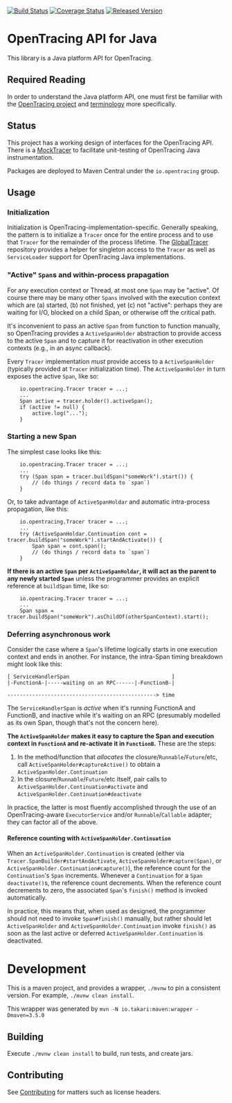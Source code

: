 [![Build Status][ci-img]][ci] [![Coverage Status][cov-img]][cov] [![Released Version][maven-img]][maven]

# OpenTracing API for Java

This library is a Java platform API for OpenTracing.

## Required Reading

In order to understand the Java platform API, one must first be familiar with
the [OpenTracing project](http://opentracing.io) and
[terminology](http://opentracing.io/documentation/pages/spec.html) more specifically.

## Status

This project has a working design of interfaces for the OpenTracing API. There
is a [MockTracer](https://github.com/opentracing/opentracing-java/tree/master/opentracing-mock)
to facilitate unit-testing of OpenTracing Java instrumentation.

Packages are deployed to Maven Central under the `io.opentracing` group.

## Usage

### Initialization

Initialization is OpenTracing-implementation-specific. Generally speaking, the pattern is to initialize a `Tracer` once
for the entire process and to use that `Tracer` for the remainder of the process lifetime. The
[GlobalTracer](https://github.com/opentracing-contrib/java-globaltracer) repository provides a helper for singleton
access to the `Tracer` as well as `ServiceLoader` support for OpenTracing Java implementations.

### "Active" `Span`s and within-process prapagation

For any execution context or Thread, at most one `Span` may be "active". Of course there may be many other `Spans` involved with the execution context which are (a) started, (b) not finished, yet (c) not "active": perhaps they are waiting for I/O, blocked on a child Span, or otherwise off the critical path.
 
It's inconvenient to pass an active `Span` from function to function manually, so OpenTracing provides a `ActiveSpanHolder` abstraction to provide access to the active `Span` and to capture it for reactivation in other execution contexts (e.g., in an async callback).

Every `Tracer` implementation _must_ provide access to a `ActiveSpanHolder` (typically provided at `Tracer` initialization time). The `ActiveSpanHolder` in turn exposes the active `Span`, like so:

```
    io.opentracing.Tracer tracer = ...;
    ...
    Span active = tracer.holder().activeSpan();
    if (active != null) {
        active.log("...");
    }
```

### Starting a new Span

The simplest case looks like this:

```
    io.opentracing.Tracer tracer = ...;
    ...
    try (Span span = tracer.buildSpan("someWork").start()) {
        // (do things / record data to `span`)
    }
```

Or, to take advantage of `ActiveSpanHoldar` and automatic intra-process propagation, like this:

```
    io.opentracing.Tracer tracer = ...;
    ...
    try (ActiveSpanHoldar.Continuation cont = tracer.buildSpan("someWork").startAndActivate()) {
        Span span = cont.span();
        // (do things / record data to `span`)
    }
```


**If there is an active `Span` per `ActiveSpanHoldar`, it will act as the parent to any newly started `Span`** unless the programmer provides an explicit reference at `buildSpan` time, like so:

```
    io.opentracing.Tracer tracer = ...;
    ...
    Span span = tracer.buildSpan("someWork").asChildOf(otherSpanContext).start();
```

### Deferring asynchronous work

Consider the case where a `Span`'s lifetime logically starts in one execution context and ends in another. For instance, the intra-Span timing breakdown might look like this:

```
[ ServiceHandlerSpan                                 ]
|-FunctionA-|-----waiting on an RPC------|-FunctionB-|
            
------------------------------------------------> time
```

The `ServiceHandlerSpan` is _active_ when it's running FunctionA and FunctionB, and inactive while it's waiting on an RPC (presumably modelled as its own Span, though that's not the concern here).

**The `ActiveSpanHolder` makes it easy to capture the Span and execution context in `FunctionA` and re-activate it in `FunctionB`.** These are the steps:

1. In the method/function that *allocates* the closure/`Runnable`/`Future`/etc, call `ActiveSpanHolder#captureActive()` to obtain a `ActiveSpanHolder.Continuation`
2. In the closure/`Runnable`/`Future`/etc itself, pair calls to `ActiveSpanHolder.Continuation#activate` and `ActiveSpanHolder.Continuation#deactivate`

In practice, the latter is most fluently accomplished through the use of an OpenTracing-aware `ExecutorService` and/or `Runnable`/`Callable` adapter; they can factor all of the above.

#### Reference counting with `ActiveSpanHolder.Continuation`

When an `ActiveSpanHolder.Continuation` is created (either via `Tracer.SpanBuilder#startAndActivate`, `ActiveSpanHolder#capture(Span)`, or `ActiveSpanHolder.Continuation#capture()`), the reference count for the `Continuation`'s `Span` increments. Whenever a `Continuation` for a `Span` `deactivate()`s, the reference count decrements. When the reference count decrements to zero, the associated `Span`'s `finish()` method is invoked automatically.

In practice, this means that, when used as designed, the programmer should not need to invoke `Span#finish()` manually, but rather should let `ActiveSpanHolder` and `ActiveSpanHolder.Continuation` invoke `finish()` as soon as the last active or deferred `ActiveSpanHolder.Continuation` is deactivated.

# Development

This is a maven project, and provides a wrapper, `./mvnw` to pin a consistent
version. For example, `./mvnw clean install`.

This wrapper was generated by `mvn -N io.takari:maven:wrapper -Dmaven=3.5.0`

## Building

Execute `./mvnw clean install` to build, run tests, and create jars.

## Contributing

See [Contributing](CONTRIBUTING.md) for matters such as license headers.


  [ci-img]: https://travis-ci.org/opentracing/opentracing-java.svg?branch=master
  [ci]: https://travis-ci.org/opentracing/opentracing-java
  [cov-img]: https://coveralls.io/repos/github/opentracing/opentracing-java/badge.svg?branch=master
  [cov]: https://coveralls.io/github/opentracing/opentracing-java?branch=master
  [maven-img]: https://img.shields.io/maven-central/v/io.opentracing/opentracing-api.svg?maxAge=2592000
  [maven]: http://search.maven.org/#search%7Cga%7C1%7Copentracing-api
